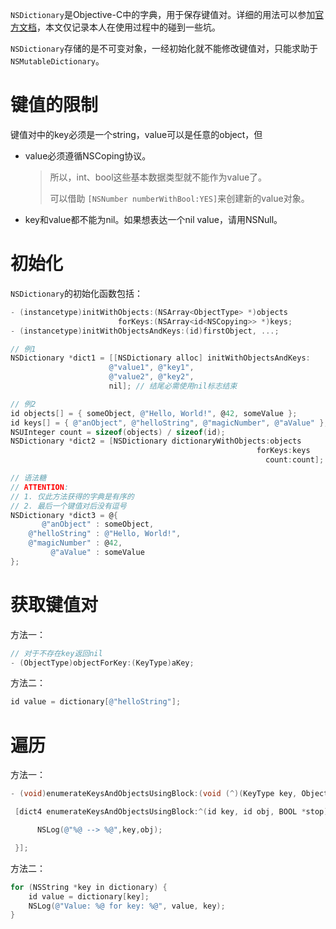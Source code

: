 `NSDictionary`是Objective-C中的字典，用于保存键值对。详细的用法可以参加[官方文档](https://developer.apple.com/reference/foundation/nsdictionary)，本文仅记录本人在使用过程中的碰到一些坑。

`NSDictionary`存储的是不可变对象，一经初始化就不能修改键值对，只能求助于`NSMutableDictionary`。

# 键值的限制

键值对中的key必须是一个string，value可以是任意的object，但

- value必须遵循NSCoping协议。

  > 所以，int、bool这些基本数据类型就不能作为value了。
  >
  > 可以借助 `[NSNumber numberWithBool:YES]`来创建新的value对象。

- key和value都不能为nil。如果想表达一个nil value，请用NSNull。

# 初始化

`NSDictionary`的初始化函数包括：

```objective-c
- (instancetype)initWithObjects:(NSArray<ObjectType> *)objects 
                        forKeys:(NSArray<id<NSCopying>> *)keys;
- (instancetype)initWithObjectsAndKeys:(id)firstObject, ...;

// 例1
NSDictionary *dict1 = [[NSDictionary alloc] initWithObjectsAndKeys:
    				  @"value1", @"key1", 
                      @"value2", @"key2", 
                      nil]; // 结尾必需使用nil标志结束

// 例2
id objects[] = { someObject, @"Hello, World!", @42, someValue };
id keys[] = { @"anObject", @"helloString", @"magicNumber", @"aValue" };
NSUInteger count = sizeof(objects) / sizeof(id);
NSDictionary *dict2 = [NSDictionary dictionaryWithObjects:objects
                                                       forKeys:keys
                                                         count:count];

// 语法糖
// ATTENTION: 
// 1. 仅此方法获得的字典是有序的
// 2. 最后一个键值对后没有逗号
NSDictionary *dict3 = @{
       @"anObject" : someObject,
    @"helloString" : @"Hello, World!",
    @"magicNumber" : @42,
         @"aValue" : someValue 
};
```

# 获取键值对

方法一：

```objective-c
// 对于不存在key返回nil
- (ObjectType)objectForKey:(KeyType)aKey;
```

方法二：

```objective-c
id value = dictionary[@"helloString"];
```

# 遍历

方法一：

```objective-c
- (void)enumerateKeysAndObjectsUsingBlock:(void (^)(KeyType key, ObjectType obj, BOOL *stop))block;

 [dict4 enumerateKeysAndObjectsUsingBlock:^(id key, id obj, BOOL *stop) {

      NSLog(@"%@ --> %@",key,obj);

 }];
```

方法二：

```objective-c
for (NSString *key in dictionary) {
    id value = dictionary[key];
    NSLog(@"Value: %@ for key: %@", value, key);
}
```

